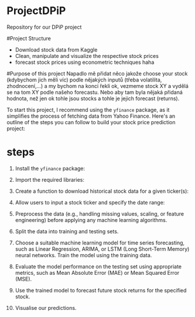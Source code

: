 # ProjectDPiP
Repository for our DPiP project

#Project Structure
- Download stock data from Kaggle
- Clean, manipulate and visualize the respective stock prices
- forecast stock prices using econometric techniques haha



#Purpose of this project
Napadlo mě přidat něco jakože choose your stock (kdybychom jich měli víc) podle nějakých inputů (třeba volatilita, zhodnocení,...) a my bychom na konci řekli ok, vezmeme stock XY a vydělá se na tom XY podle našeho forecastu. Nebo aby tam byla nějaká přidaná hodnota, než jen ok tohle jsou stocks a tohle je jejich forecast (returns). 


To start this project, I recommend using the `yfinance` package, as it simplifies the process of fetching data from Yahoo Finance. Here's an outline of the steps you can follow to build your stock price prediction project:


# steps
1. Install the `yfinance` package:

2. Import the required libraries:

3. Create a function to download historical stock data for a given ticker(s):

4. Allow users to input a stock ticker and specify the date range:

5. Preprocess the data (e.g., handling missing values, scaling, or feature engineering) before applying any machine learning algorithms.

6. Split the data into training and testing sets.

7. Choose a suitable machine learning model for time series forecasting, such as Linear Regression, ARIMA, or LSTM (Long Short-Term Memory) neural networks. Train the model using the training data.

8. Evaluate the model performance on the testing set using appropriate metrics, such as Mean Absolute Error (MAE) or Mean Squared Error (MSE).

9. Use the trained model to forecast future stock returns for the specified stock.

10. Visualise our predictions.

